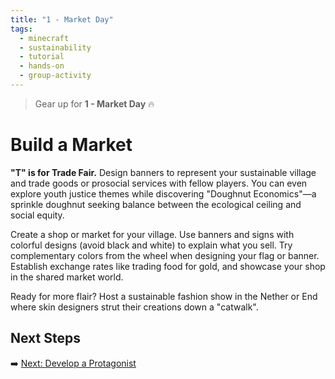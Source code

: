 ```yaml
---
title: "1 - Market Day"
tags:
  - minecraft
  - sustainability
  - tutorial
  - hands-on
  - group-activity
---
```


> Gear up for **1 - Market Day** 🔥
# Build a Market

**"T" is for Trade Fair.** Design banners to represent your sustainable village and trade goods or prosocial services with fellow players. You can even explore youth justice themes while discovering "Doughnut Economics"—a sprinkle doughnut seeking balance between the ecological ceiling and social equity.

Create a shop or market for your village. Use banners and signs with colorful designs (avoid black and white) to explain what you sell. Try complementary colors from the wheel when designing your flag or banner. Establish exchange rates like trading food for gold, and showcase your shop in the shared market world.

Ready for more flair? Host a sustainable fashion show in the Nether or End where skin designers strut their creations down a "catwalk".

## Next Steps

➡️ [Next: Develop a Protagonist](/sustainability_lab/Day-4/01_protagonist)
